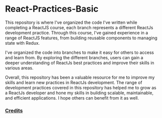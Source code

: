 # React-Practices-Basic

This repository is where I've organized the code I've written while completing a ReactJS course, each branch represents a different ReactJs development practice. Through this course, I've gained experience in a range of ReactJS features, from building reusable components to managing state with Redux.

I've organized the code into branches to make it easy for others to access and learn from. By exploring the different branches, users can gain a deeper understanding of ReactJs best practices and improve their skills in various areas.

Overall, this repository has been a valuable resource for me to improve my skills and learn new practices in ReactJs development. The range of development practices covered in this repository has helped me to grow as a ReactJs developer and hone my skills in building scalable, maintainable, and efficient applications. I hope others can benefit from it as well.

### [Credits](https://www.udemy.com/course/react-the-complete-guide-incl-redux/)





